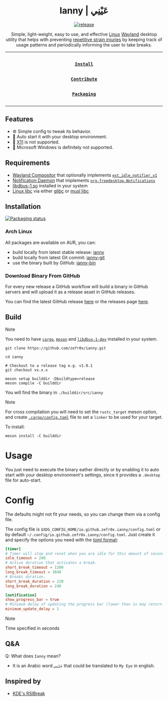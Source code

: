 <div align = center>

<h1>Ianny | عَيْنِي</h1>

[![release](https://github.com/zefr0x/ianny/actions/workflows/release.yml/badge.svg)](https://github.com/zefr0x/ianny/actions/workflows/release.yml)

Simple, light-weight, easy to use, and effective [Linux](https://en.wikipedia.org/wiki/Linux) [Wayland](<https://en.wikipedia.org/wiki/Wayland_(protocol)>) desktop utility that helps with preventing [repetitive strain injuries](https://en.wikipedia.org/wiki/Repetitive_strain_injury) by keeping track of usage patterns and periodically informing the user to take breaks.

---

[<kbd><br><b>Install</b><br><br></kbd>](#installation)
[<kbd><br><b>Contribute</b><br><br></kbd>](CONTRIBUTING.md)
[<kbd><br><b>Packaging</b><br><br></kbd>](PACKAGING.md)

---

</div>

## Features

- ⚙ Simple config to tweak its behavior.
- 🚀 Auto start it with your desktop environment.
- 🚫 [X11](https://en.wikipedia.org/wiki/X_Window_System) is not supported.
- 🚫 Microsoft Windows is definitely not supported.

## Requirements

- [Wayland Compositor](<https://en.wikipedia.org/wiki/Wayland_(protocol)#Wayland_compositors>) that optionally implements [`ext_idle_notifier_v1`](https://wayland.app/protocols/ext-idle-notify-v1)
- [Notification Daemon](https://wiki.archlinux.org/title/Desktop_notifications#Notification_servers) that implements [`org.freedesktop.Notifications`](https://specifications.freedesktop.org/notification-spec/notification-spec-latest.html)
- [libdbus-1.so](https://www.freedesktop.org/wiki/Software/dbus/) installed in your system
- [Linux libc](https://en.wikipedia.org/wiki/C_standard_library) via either [glibc](https://www.gnu.org/software/libc/) or [musl libc](https://musl.libc.org/)

## Installation

[![Packaging status](https://repology.org/badge/vertical-allrepos/ianny.svg?columns=3)](https://repology.org/project/ianny/versions)

### Arch Linux

All packages are available on AUR, you can:

- build locally from latest stable release: [ianny](https://aur.archlinux.org/packages/ianny)
- build locally from latest Git commit: [ianny-git](https://aur.archlinux.org/packages/ianny-git)
- use the binary built by GitHub: [ianny-bin](https://aur.archlinux.org/packages/ianny-bin)

### Download Binary From GitHub

For every new release a GitHub workflow will build a binary in GitHub servers and will upload it as a release asset in GitHub releases.

You can find the latest GitHub release [here](https://github.com/zefr0x/ianny/releases/latest) or the releases page [here](https://github.com/zefr0x/ianny/releases).

## Build

> [!Note]
> You need to have [`cargo`](https://doc.rust-lang.org/cargo/), [`meson`](https://mesonbuild.com/) and [`libdbus-1-dev`](https://www.freedesktop.org/wiki/Software/dbus/) installed in your system.

```shell
git clone https://github.com/zefr0x/ianny.git

cd ianny

# Checkout to a release tag e.g. v1.0.1
git checkout vx.x.x

meson setup builddir -Dbuildtype=release
meson compile -C builddir
```

You will find the binary in `./builddir/src/ianny`

> [!NOTE]
> For cross compilation you will need to set the `rustc_target` meson option, and create [`.cargo/config.toml`](https://doc.rust-lang.org/cargo/reference/config.html) file to set a `linker` to be used for your target.

To install:

```shell
meson install -C builddir
```

# Usage

You just need to execute the binary eather directly or by enabling it to auto start with your desktop environment's settings, since it provides a `.desktop` file for auto-start.

# Config

The defaults might not fit your needs, so you can change them via a config file.

The config file is `$XDG_CONFIG_HOME/io.github.zefr0x.ianny/config.toml` or by default `~/.config/io.github.zefr0x.ianny/config.toml`. Just create it and specify the options you need with the [toml format](https://toml.io/):

```toml
[timer]
# Timer will stop and reset when you are idle for this amount of seconds.
idle_timeout = 240
# Active duration that activates a break.
short_break_timeout = 1200
long_break_timeout = 3840
# Breaks duration.
short_break_duration = 120
long_break_duration = 240

[notification]
show_progress_bar = true
# Minimum delay of updating the progress bar (lower than 1s may return an error).
minimum_update_delay = 1
```

> [!Note]
> Time specified in seconds

## Q&A

Q: What does `Ianny` mean?

- It is an Arabic word `عَيْنِي` that could be translated to `My Eye` in english.

## Inspired by

- [KDE's RSIBreak](https://userbase.kde.org/RSIBreak)
